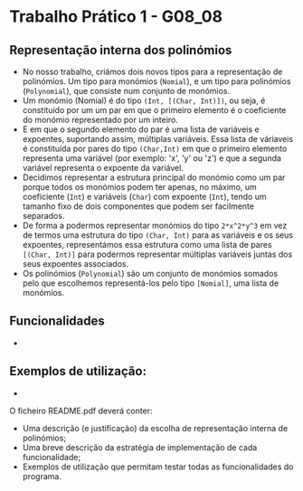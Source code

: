 # Trabalho Prático 1 - G08_08

## Representação interna dos polinómios
- No nosso trabalho, criámos dois novos tipos para a representação de polinómios. Um tipo para monómios (`Nomial`), e um tipo para polinómios (`Polynomial`), que consiste num conjunto de monómios.
- Um monómio (Nomial) é do tipo `(Int, [(Char, Int)])`, ou seja, é constituído por um um par em que o primeiro elemento é o coeficiente do monómio representado por um inteiro. 
- E em que o segundo elemento do par é uma lista de variáveis e expoentes, suportando assim, múltiplas variáveis. Essa lista de váriaveis é constituída por pares do tipo `(Char,Int)` em que o primeiro elemento representa uma variável (por exemplo: 'x', 'y' ou 'z') e que a segunda variável representa o expoente da variável. 
- Decidimos representar a estrutura principal do monómio como um par porque todos os monómios podem ter apenas, no máximo, um coeficiente (`Int`) e variáveis (`Char`) com expoente (`Int`), tendo um tamanho fixo de dois componentes que podem ser facilmente separados.
- De forma a podermos representar monómios do tipo `2*x^2*y^3` em vez de termos uma estrutura do tipo `(Char, Int)` para as variáveis e os seus expoentes, representámos essa estrutura como uma lista de pares `[(Char, Int)]` para podermos representar múltiplas variáveis juntas dos seus expoentes associados.
- Os polinómios (`Polynomial`) são um conjunto de monómios somados pelo que escolhemos representá-los pelo tipo `[Nomial]`, uma lista de monómios.

## Funcionalidades
- 


## Exemplos de utilização:
- 





O ficheiro README.pdf deverá conter:
- Uma descrição (e justificação) da escolha de representação interna de polinómios;
- Uma breve descrição da estratégia de implementação de cada funcionalidade;
- Exemplos de utilização que permitam testar todas as funcionalidades do programa.
